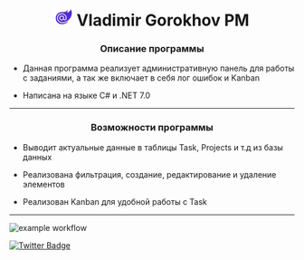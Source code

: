 <h1 align="center">
  <img src="VG.Pm/wwwroot/favicon.png">
  Vladimir Gorokhov PM
</h1>

<h3 align="center">Описание программы</h3>

- Данная программа реализует административную панель для работы с заданиями, а так же включает в себя лог ошибок и Kanban

- Написана на языке C# и .NET 7.0
---

<h3 align="center">Возможности программы</h3>

- Выводит актуальные данные в таблицы Task, Projects и т.д из базы данных

- Реализована фильтрация, создание, редактирование и удаление элементов

- Реализован Kanban для удобной работы с Task
---

![example workflow](https://github.com/FlexSupers/VgPm/actions/workflows/dotnet.yml/badge.svg?event=push)



[![Twitter Badge](https://img.shields.io/badge/Vladimir-Profile-informational?style=flat&logoColor=white&color=1CA2F1)](https://vk.com/flx_bmx)
